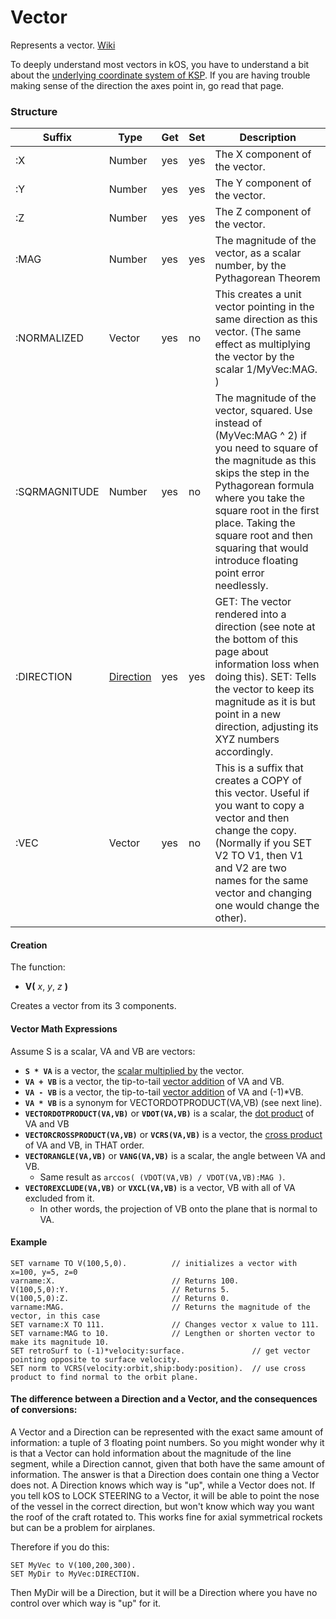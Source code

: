 Vector
======

Represents a vector. [Wiki](http://en.wikipedia.org/wiki/Euclidean_vector)

To deeply understand most vectors in kOS, you have to understand a bit about the
[underlying coordinate system of KSP](../../ref_frame/index.html).  If you are
having trouble making sense of the direction the axes point in, go read that page.

### Structure

Suffix        | Type      | Get | Set | Description
--------------|-----------|-----|-----|--------------------------------------
:X            | Number    | yes | yes | The X component of the vector.
:Y            | Number    | yes | yes | The Y component of the vector.
:Z            | Number    | yes | yes | The Z component of the vector.
:MAG          | Number    | yes | yes | The magnitude of the vector, as a scalar number, by the Pythagorean Theorem
:NORMALIZED   | Vector    | yes | no  | This creates a unit vector pointing in the same direction as this vector.  (The same effect as multiplying the vector by the scalar 1/MyVec:MAG. )
:SQRMAGNITUDE | Number    | yes | no  | The magnitude of the vector, squared.  Use instead of (MyVec:MAG ^ 2) if you need to square of the magnitude as this skips the step in the Pythagorean formula where you take the square root in the first place.  Taking the square root and then squaring that would introduce floating point error needlessly.
:DIRECTION    | [Direction](../direction/index.html) | yes | yes | GET: The vector rendered into a direction (see note at the bottom of this page about information loss when doing this).  SET: Tells the vector to keep its magnitude as it is but point in a new direction, adjusting its XYZ numbers accordingly.
:VEC          | Vector    | yes | no  | This is a suffix that creates a COPY of this vector.  Useful if you want to copy a vector and then change the copy.  (Normally if you SET V2 TO V1, then V1 and V2 are two names for the same vector and changing one would change the other).

#### Creation

The function:

*  **V(** *x*, *y*, *z* **)**

Creates a vector from its 3 components.

#### Vector Math Expressions

Assume S is a scalar, VA and VB are vectors:
    
* **```S * VA```** is a vector, the [scalar multiplied by](http://en.wikipedia.org/wiki/Vector_addition#Scalar_multiplication) the vector.
* **```VA + VB```** is a vector, the tip-to-tail [vector addition](http://en.wikipedia.org/wiki/Vector_addition#Addition_and_subtraction) of VA and VB.
* **```VA - VB```** is a vector, the tip-to-tail [vector addition](http://en.wikipedia.org/wiki/Vector_addition#Addition_and_subtraction) of VA and (-1)*VB.
* **```VA * VB```** is a synonym for VECTORDOTPRODUCT(VA,VB) (see next line).
* **```VECTORDOTPRODUCT(VA,VB)```** or **```VDOT(VA,VB)```** is a scalar, the [dot product](http://en.wikipedia.org/wiki/Dot_product) of VA and VB
* **```VECTORCROSSPRODUCT(VA,VB)```** or **```VCRS(VA,VB)```** is a vector, the [cross product](http://en.wikipedia.org/wiki/Cross_product) of VA and VB, in THAT order.
* **```VECTORANGLE(VA,VB)```** or **```VANG(VA,VB)```** is a scalar, the angle between VA and VB.
  *    Same result as ```arccos( (VDOT(VA,VB) / VDOT(VA,VB):MAG )```.
* **```VECTOREXCLUDE(VA,VB)```** or **```VXCL(VA,VB)```** is a vector, VB with all of VA excluded from it.
  *    In other words, the projection of VB onto the plane that is normal to VA.

#### Example
    SET varname TO V(100,5,0).          // initializes a vector with x=100, y=5, z=0
    varname:X.                          // Returns 100.
    V(100,5,0):Y.                       // Returns 5.
    V(100,5,0):Z.                       // Returns 0.
    varname:MAG.                        // Returns the magnitude of the vector, in this case
    SET varname:X TO 111.               // Changes vector x value to 111.
    SET varname:MAG to 10.              // Lengthen or shorten vector to make its magnitude 10.
    SET retroSurf to (-1)*velocity:surface.               // get vector pointing opposite to surface velocity.
    SET norm to VCRS(velocity:orbit,ship:body:position).  // use cross product to find normal to the orbit plane.
    
#### The difference between a Direction and a Vector, and the consequences of conversions:

A Vector and a Direction can be represented with the exact same amount of information:
a tuple of 3 floating point numbers.  So you might wonder why it is that a Vector
can hold information about the magnitude of the line segment, while a Direction cannot,
given that both have the same amount of information.  The answer is that a Direction does
contain one thing a Vector does not.  A Direction knows which way is "up", while a Vector
does not.  If you tell kOS to LOCK STEERING to a Vector, it will be able to point the nose
of the vessel in the correct direction, but won't know which way you want the roof of the
craft rotated to.  This works fine for axial symmetrical rockets but can be a problem for
airplanes.

Therefore if you do this:

    SET MyVec to V(100,200,300).
    SET MyDir to MyVec:DIRECTION.

Then MyDir will be a Direction, but it will be a Direction where you have no control over which
way is "up" for it.


